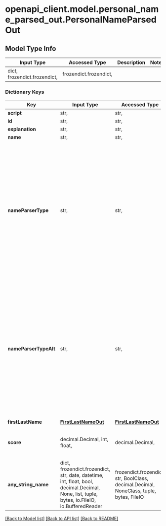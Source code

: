 # openapi_client.model.personal_name_parsed_out.PersonalNameParsedOut

## Model Type Info
Input Type | Accessed Type | Description | Notes
------------ | ------------- | ------------- | -------------
dict, frozendict.frozendict,  | frozendict.frozendict,  |  | 

### Dictionary Keys
Key | Input Type | Accessed Type | Description | Notes
------------ | ------------- | ------------- | ------------- | -------------
**script** | str,  | str,  |  | [optional] 
**id** | str,  | str,  |  | [optional] 
**explanation** | str,  | str,  |  | [optional] 
**name** | str,  | str,  | The input name | [optional] 
**nameParserType** | str,  | str,  | Name parsing is addressed as a classification problem, for example FN1LN1 means a first then last name order. | [optional] must be one of ["FN1LN1", "LN1FN1", "FN1LN2", "LN2FN1", "FN1LNx", "LNxFN1", "FN2LN1", "LN1FN2", "FN2LN2", "LN2FN2", "FN2LNx", "LNxFN2", "FNxLN1", "LN1FNx", "FNxLN2", "LN2FNx", "FNxLNx", "LNxFNx", ] 
**nameParserTypeAlt** | str,  | str,  | Second best alternative parsing. Name parsing is addressed as a classification problem, for example FN1LN1 means a first then last name order. | [optional] must be one of ["FN1LN1", "LN1FN1", "FN1LN2", "LN2FN1", "FN1LNx", "LNxFN1", "FN2LN1", "LN1FN2", "FN2LN2", "LN2FN2", "FN2LNx", "LNxFN2", "FNxLN1", "LN1FNx", "FNxLN2", "LN2FNx", "FNxLNx", "LNxFNx", ] 
**firstLastName** | [**FirstLastNameOut**](FirstLastNameOut.md) | [**FirstLastNameOut**](FirstLastNameOut.md) |  | [optional] 
**score** | decimal.Decimal, int, float,  | decimal.Decimal,  | Higher score is better, but score is not normalized. Use calibratedProbability if available.  | [optional] value must be a 64 bit float
**any_string_name** | dict, frozendict.frozendict, str, date, datetime, int, float, bool, decimal.Decimal, None, list, tuple, bytes, io.FileIO, io.BufferedReader | frozendict.frozendict, str, BoolClass, decimal.Decimal, NoneClass, tuple, bytes, FileIO | any string name can be used but the value must be the correct type | [optional]

[[Back to Model list]](../../README.md#documentation-for-models) [[Back to API list]](../../README.md#documentation-for-api-endpoints) [[Back to README]](../../README.md)


